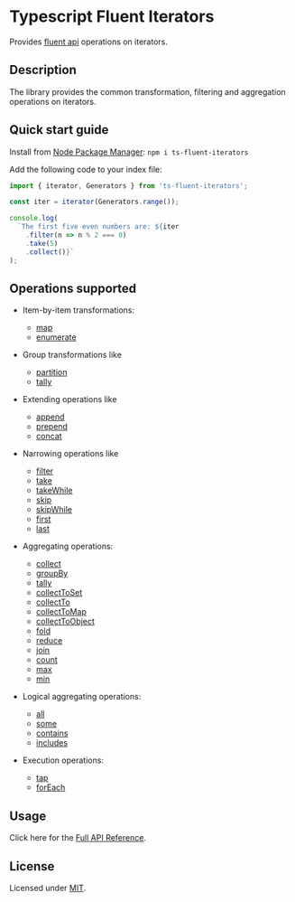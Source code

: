 # Typescript Fluent Iterators

Provides [fluent api](https://en.wikipedia.org/wiki/Fluent_interface)
operations on iterators.

## Description

The library provides the common transformation, filtering and
aggregation operations on iterators.

## Quick start guide

Install from [Node Package Manager](https://www.npmjs.com/): `npm i ts-fluent-iterators`

Add the following code to your index file:

```typescript
import { iterator, Generators } from 'ts-fluent-iterators';

const iter = iterator(Generators.range());

console.log(
  `The first five even numbers are: ${iter
    .filter(n => n % 2 === 0)
    .take(5)
    .collect()}`
);
```

## Operations supported

- Item-by-item transformations:

  - [map](docs/classes/FluentIterator.md#map)
  - [enumerate](docs/classes/FluentIterator.md#enumerate)

- Group transformations like

  - [partition](docs/classes/FluentIterator.md#partition)
  - [tally](docs/classes/FluentIterator.md#tally)

- Extending operations like

  - [append](docs/classes/FluentIterator.md#append)
  - [prepend](docs/classes/FluentIterator.md#prepend)
  - [concat](docs/classes/FluentIterator.md#concat)

- Narrowing operations like

  - [filter](docs/classes/FluentIterator.md#filter)
  - [take](docs/classes/FluentIterator.md#take)
  - [takeWhile](docs/classes/FluentIterator.md#takewhile)
  - [skip](docs/classes/FluentIterator.md#skip)
  - [skipWhile](docs/classes/FluentIterator.md#skipwhile)
  - [first](docs/classes/FluentIterator.md#first)
  - [last](docs/classes/FluentIterator.md#last)

- Aggregating operations:

  - [collect](docs/classes/FluentIterator.md#collect)
  - [groupBy](docs/classes/FluentIterator.md#groupby)
  - [tally](docs/classes/FluentIterator.md#tally)
  - [collectToSet](docs/classes/FluentIterator.md#collecttoset)
  - [collectTo](docs/classes/FluentIterator.md#collectto)
  - [collectToMap](docs/classes/FluentIterator.md#collecttomap)
  - [collectToObject](docs/classes/FluentIterator.md#collecttoobject)
  - [fold](docs/classes/FluentIterator.md#fold)
  - [reduce](docs/classes/FluentIterator.md#reduce)
  - [join](docs/classes/FluentIterator.md#join)
  - [count](docs/classes/FluentIterator.md#count)
  - [max](docs/classes/FluentIterator.md#max)
  - [min](docs/classes/FluentIterator.md#min)

- Logical aggregating operations:

  - [all](docs/classes/FluentIterator.md#all)
  - [some](docs/classes/FluentIterator.md#some)
  - [contains](docs/classes/FluentIterator.md#contains)
  - [includes](docs/classes/FluentIterator.md#includes)

- Execution operations:

  - [tap](docs/classes/FluentIterator.md#tap)
  - [forEach](docs/classes/FluentIterator.md#foreach)

## Usage

Click here for the [Full API Reference](docs/README.md).

## License

Licensed under [MIT](https://en.wikipedia.org/wiki/MIT_License).
